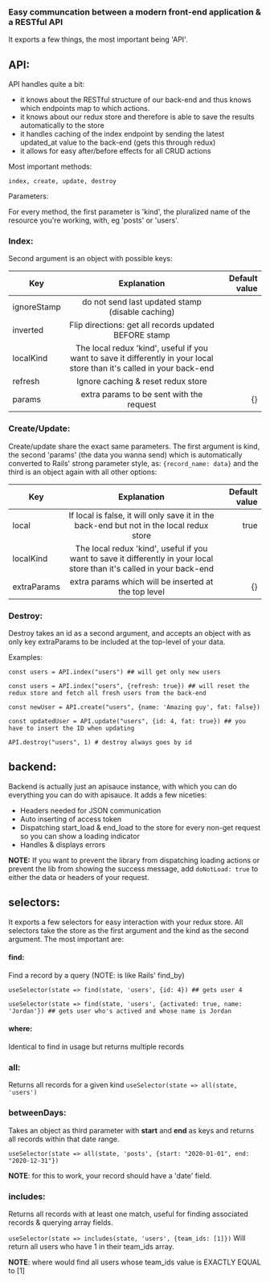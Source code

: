 ### Easy communcation between a modern front-end application & a RESTful API 

It exports a few things, the most important being 'API'.

## API:

API handles quite a bit: 
- it knows about the RESTful structure of our back-end and thus knows which endpoints map to which actions.
- it knows about our redux store and therefore is able to save the results automatically to the store
- it handles caching of the index endpoint by sending the latest updated_at value to the back-end (gets this through redux)
- it allows for easy after/before effects for all CRUD actions


Most important methods:

`index, create, update, destroy` 

Parameters:

For every method, the first parameter is 'kind', the pluralized name of the resource you're working, with, eg 'posts' or 'users'.

### Index:

Second argument is an object with possible keys:

| Key        | Explanation           | Default value  |
| ------------- |:-------------:| -----:|
| ignoreStamp     | do not send last updated stamp (disable caching) |  |
| inverted    | Flip directions: get all records updated BEFORE stamp      |    |
| localKind | The local redux 'kind', useful if you want to save it differently in your local store than it's called in your back-end     |    |
| refresh | Ignore caching & reset redux store    |    |
| params | extra params to be sent with the request   | {}    |



### Create/Update:

Create/update share the exact same parameters. The first argument is kind, the second 'params' (the data you wanna send) which is automatically converted to Rails' strong parameter style, as: `{record_name: data}` and the third is an object again with all other options:


| Key        | Explanation           | Default value  |
| ------------- |:-------------:| -----:|
| local    |  If local is false, it will only save it in the back-end but not in the local redux store    | true   |
| localKind | The local redux 'kind', useful if you want to save it differently in your local store than it's called in your back-end     |    |
| extraParams | extra params which will be inserted at the top level  | {}    |


### Destroy:

Destroy takes an id as a second argument, and accepts an object with as only key extraParams to be included at the top-level of your data.



Examples:

`const users = API.index("users") ## will get only new users`

`const users = API.index("users", {refresh: true}) ## will reset the redux store and fetch all fresh users from the back-end`



`const newUser = API.create("users", {name: 'Amazing guy', fat: false})`

`const updatedUser = API.update("users", {id: 4, fat: true}) ## you have to insert the ID when updating`


`API.destroy("users", 1) # destroy always goes by id`


## backend:

 Backend is actually just an apisauce instance, with which you can do everything you can do with apisauce. 
 It adds a few niceties: 
 - Headers needed for JSON communication
 - Auto inserting of access token
 - Dispatching start_load & end_load to the store for every non-get request so you can show a loading indicator
 - Handles & displays errors
 
 __NOTE:__ If you want to prevent the library from dispatching loading actions or prevent the lib from showing the success message, add `doNotLoad: true` to either the data or headers of your request. 
 
 
 ## selectors:
 
 It exports a few selectors for easy interaction with your redux store. All selectors take the store as the first argument and the kind as the second argument.
 The most important are:
 
 #### find:
   Find a record by a query (NOTE: is like Rails' find_by)
   
 `useSelector(state => find(state, 'users', {id: 4}) ## gets user 4`
 
  `useSelector(state => find(state, 'users', {activated: true, name: 'Jordan'}) ## gets user who's actived and whose name is Jordan`
  
  #### where:
  
  Identical to find in usage but returns multiple records
  
  ### all:
  Returns all records for a given kind
  `useSelector(state => all(state, 'users')`
  
  ### betweenDays:
  
  Takes an object as third parameter with **start** and **end** as keys and returns all records within that date range.
  
  `useSelector(state => all(state, 'posts', {start: "2020-01-01", end: "2020-12-31"})`
  
  **NOTE**: for this to work, your record should have a 'date' field.
  
  
  ### includes:
  
  Returns all records with at least one match, useful for finding associated records & querying array fields.
  
  `useSelector(state => includes(state, 'users', {team_ids: [1]})` Will return all users who have 1 in their team_ids array.
  
  **NOTE**: where would find all users whose team_ids value is EXACTLY EQUAL to [1]
  
  
 
  
   
  
  
  
  
  

 
 






